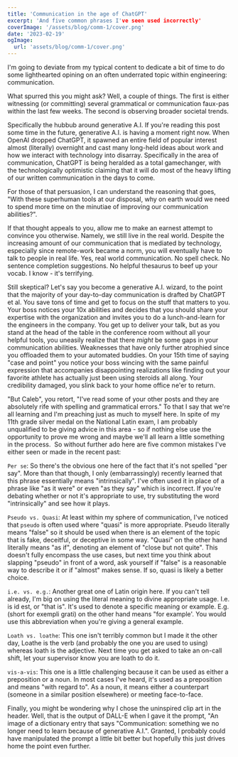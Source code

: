 ```yaml
---
title: 'Communication in the age of ChatGPT'
excerpt: 'And five common phrases I've seen used incorrectly'
coverImage: '/assets/blog/comm-1/cover.png'
date: '2023-02-19'
ogImage:
  url: 'assets/blog/comm-1/cover.png'
---
```

I'm going to deviate from my typical content to dedicate a bit of time to do some lighthearted opining on an often underrated topic within engineering: communication. 

What spurred this you might ask? Well, a couple of things. The first is either witnessing (or committing) several grammatical or communication faux-pas within the last few weeks. The second is observing broader societal trends. 

Specifically the hubbub around generative A.I. If you're reading this post some time in the future, generative A.I. is having a moment right now. When OpenAI dropped ChatGPT, it spawned an entire field of popular interest almost (literally) overnight and cast many long-held ideas about work and how we interact with technology into disarray. Specifically in the area of communication, ChatGPT is being heralded as a total gamechanger, with the technologically optimistic claiming that it will do most of the heavy lifting of our written communication in the days to come. 

For those of that persuasion, I can understand the reasoning that goes, "With these superhuman tools at our disposal, why on earth would we need to spend more time on the minutiae of improving our communication abilities?". 

If that thought appeals to you, allow me to make an earnest attempt to convince you otherwise. Namely, we still live in the real world. Despite the increasing amount of our communication that is mediated by technology, especially since remote-work became a norm, you will eventually have to talk to people in real life. Yes, real world communication. No spell check. No sentence completion suggestions. No helpful thesaurus to beef up your vocab. I know - it's terrifying. 

Still skeptical? Let's say you become a generative A.I. wizard, to the point that the majority of your day-to-day communication is drafted by ChatGPT et al. You save tons of time and get to focus on the stuff that matters to you. Your boss notices your 10x abilities and decides that you should share your expertise with the organization and invites you to do a lunch-and-learn for the engineers in the company. You get up to deliver your talk, but as you stand at the head of the table in the conference room without all your helpful tools, you uneasily realize that there *might* be some gaps in your communication abilities. Weaknesses that have only further atrophied since you offloaded them to your automated buddies. On your 15th time of saying "case and point" you notice your boss wincing with the same painful expression that accompanies disappointing realizations like finding out your favorite athlete has actually just been using steroids all along. Your credibility damaged, you slink back to your home office ne'er to return.

"But Caleb", you retort, "I've read some of your other posts and they are absolutely rife with spelling and grammatical errors." To that I say that we're all learning and I'm preaching just as much to myself here. In spite of my 11th grade silver medal on the National Latin exam, I am probably unqualified to be giving advice in this area - so if nothing else use the opportunity to prove me wrong and maybe we'll all learn a little something in the process. 
So without further ado here are five common mistakes I've either seen or made in the recent past:

`Per se`: So there's the obvious one here of the fact that it's not spelled "per say". More than that though, I only (embarrassingly) recently learned that this phrase essentially means "intrinsically". I've often used it in place of a phrase like "as it were" or even "as they say" which is incorrect. If you're debating whether or not it's appropriate to use, try substituting the word "intrinsically" and see how it plays. 

`Pseudo vs. Quasi`: At least within my sphere of communication, I've noticed that `pseudo` is often used where "quasi" is more appropriate. Pseudo literally means "false" so it should be used when there is an element of the topic that is fake, deceitful, or deceptive in some way. "Quasi" on the other hand literally means "as if", denoting an element of "close but not quite". This doesn't fully encompass the use cases, but next time you think about slapping "pseudo" in front of a word, ask yourself if "false" is a reasonable way to describe it or if "almost" makes sense. If so, quasi is likely a better choice. 

`i.e. vs. e.g.`: Another great one of Latin origin here. If you can't tell already, I'm big on using the literal meaning to divine appropriate usage. I.e. is id est, or "that is". It's used to denote a specific meaning or example. E.g. (short for exempli grati) on the other hand means "for example'. You would use this abbreviation when you're giving a general example. 

`Loath vs. loathe`: This one isn't terribly common but I made it the other day, Loathe is the verb (and probably the one you are used to using) whereas loath is the adjective. Next time you get asked to take an on-call shift, let your supervisor know you are loath to do it. 

`vis-a-vis`: This one is a little challenging because it can be used as either a preposition or a noun. In most cases I've heard, it's used as a preposition and means "with regard to". As a noun, it means either a counterpart (someone in a similar position elsewhere) or meeting face-to-face. 

Finally, you might be wondering why I chose the uninspired clip art in the header. Well, that is the output of DALL-E when I gave it the prompt, "An image of a dictionary entry that says "Communication: something we no longer need to learn because of generative A.I.". Granted, I probably could have manipulated the prompt a little bit better but hopefully this just drives home the point even further. 
